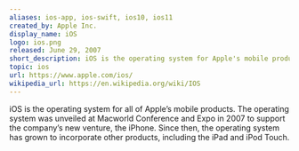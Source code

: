```yaml
---
aliases: ios-app, ios-swift, ios10, ios11
created_by: Apple Inc.
display_name: iOS
logo: ios.png
released: June 29, 2007
short_description: iOS is the operating system for Apple's mobile products.
topic: ios
url: https://www.apple.com/ios/
wikipedia_url: https://en.wikipedia.org/wiki/IOS
---
```

iOS is the operating system for all of Apple’s mobile products. The operating system was unveiled at Macworld Conference and Expo in 2007 to support the company’s new venture, the iPhone. Since then, the operating system has grown to incorporate other products, including the iPad and iPod Touch.
